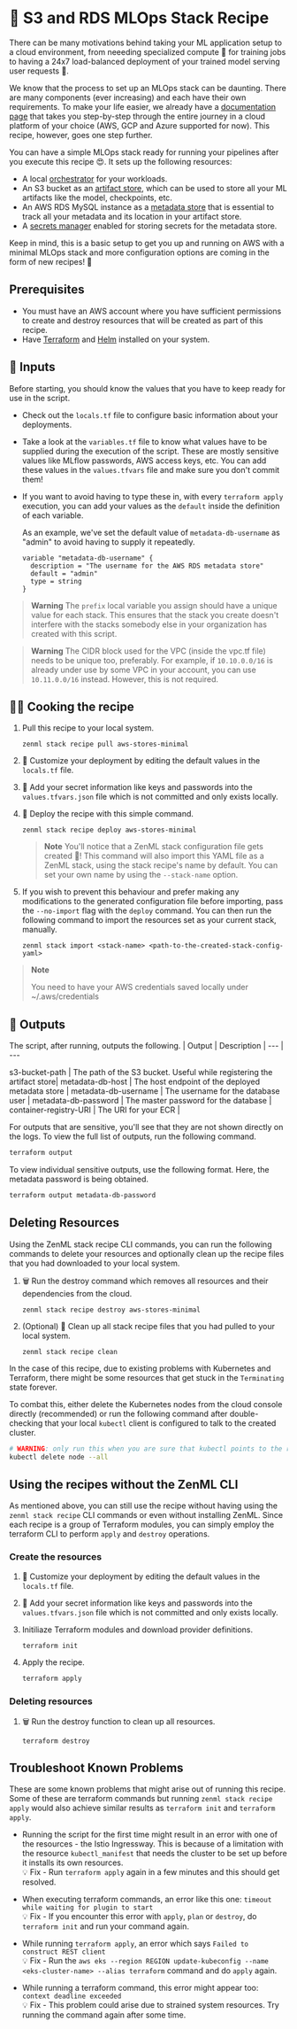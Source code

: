 # 🥗 S3 and RDS MLOps Stack Recipe 

There can be many motivations behind taking your ML application setup to a cloud environment, from neeeding specialized compute 💪 for training jobs to having a 24x7 load-balanced deployment of your trained model serving user requests 🚀.

We know that the process to set up an MLOps stack can be daunting. There are many components (ever increasing) and each have their own requirements. To make your life easier, we already have a [documentation page](https://docs.zenml.io/cloud-guide/overview) that takes you step-by-step through the entire journey in a cloud platform of your choice (AWS, GCP and Azure supported for now). This recipe, however, goes one step further. 

You can have a simple MLOps stack ready for running your pipelines after you execute this recipe 😍. It sets up the following resources: 
- A local [orchestrator](https://docs.zenml.io/mlops-stacks/orchestrators) for your workloads.
- An S3 bucket as an [artifact store](https://docs.zenml.io/mlops-stacks/artifact-stores), which can be used to store all your ML artifacts like the model, checkpoints, etc. 
- An AWS RDS MySQL instance as a [metadata store](https://docs.zenml.io/mlops-stacks/metadata-stores) that is essential to track all your metadata and its location in your artifact store.  
- A [secrets manager](https://docs.zenml.io/mlops-stacks/secrets-managers) enabled for storing secrets for the metadata store. 

Keep in mind, this is a basic setup to get you up and running on AWS with a minimal MLOps stack and more configuration options are coming in the form of new recipes! 👀

## Prerequisites

* You must have an AWS account where you have sufficient permissions to create and destroy resources that will be created as part of this recipe.
* Have [Terraform](https://learn.hashicorp.com/tutorials/terraform/install-cli#install-terraform) and [Helm](https://helm.sh/docs/intro/install/#from-script) installed on your system.


## 🍅 Inputs

Before starting, you should know the values that you have to keep ready for use in the script. 
- Check out the `locals.tf` file to configure basic information about your deployments.
- Take a look at the `variables.tf` file to know what values have to be supplied during the execution of the script. These are mostly sensitive values like MLflow passwords, AWS access keys, etc. You can add these values in the `values.tfvars` file and make sure you don't commit them!
- If you want to avoid having to type these in, with every  `terraform apply` execution, you can add your values as the `default` inside the definition of each variable. 

    As an example, we've set the default value of `metadata-db-username` as "admin" to avoid having to supply it repeatedly. 

    ```hcl
    variable "metadata-db-username" {
      description = "The username for the AWS RDS metadata store"
      default = "admin"
      type = string
    }
    ```
> **Warning** 
> The `prefix` local variable you assign should have a unique value for each stack. This ensures that the stack you create doesn't interfere with the stacks somebody else in your organization has created with this script.

> **Warning**
> The CIDR block used for the VPC (inside the vpc.tf file) needs to be unique too, preferably. For example, if `10.10.0.0/16` is already under use by some VPC in your account, you can use `10.11.0.0/16` instead. However, this is not required.

## 🧑‍🍳 Cooking the recipe

1. Pull this recipe to your local system.

    ```shell
    zenml stack recipe pull aws-stores-minimal
    ```
2. 🎨 Customize your deployment by editing the default values in the `locals.tf` file.

3. 🔐 Add your secret information like keys and passwords into the `values.tfvars.json` file which is not committed and only exists locally.

4. 🚀 Deploy the recipe with this simple command.

    ```shell
    zenml stack recipe deploy aws-stores-minimal
    ```
    > **Note**
    > You'll notice that a ZenML stack configuration file gets created 🤯!
    This command will also import this YAML file as a ZenML stack, using the stack recipe's name by default. You can set your own name by using the `--stack-name` option. 
    
5. If you wish to prevent this behaviour and prefer making any modifications to the generated configuration file before importing, pass the `--no-import` flag with the `deploy` command. You can then run the following command to import the resources set as your current stack, manually.

    ```shell
    zenml stack import <stack-name> <path-to-the-created-stack-config-yaml>
    ```

> **Note**
>
>  You need to have your AWS credentials saved locally under ~/.aws/credentials

## 🍜 Outputs 

The script, after running, outputs the following.
| Output | Description |
--- | ---

s3-bucket-path | The path of the S3 bucket. Useful while registering the artifact store|
metadata-db-host | The host endpoint of the deployed metadata store |
metadata-db-username | The username for the database user |
metadata-db-password | The master password for the database |
container-registry-URI | The URI for your ECR |

For outputs that are sensitive, you'll see that they are not shown directly on the logs. To view the full list of outputs, run the following command.

```bash
terraform output
```

To view individual sensitive outputs, use the following format. Here, the metadata password is being obtained. 

```bash
terraform output metadata-db-password
```
## Deleting Resources

Using the ZenML stack recipe CLI commands, you can run the following commands to delete your resources and optionally clean up the recipe files that you had downloaded to your local system.

1. 🗑️ Run the destroy command which removes all resources and their dependencies from the cloud.

    ```shell
    zenml stack recipe destroy aws-stores-minimal
    ```

2. (Optional) 🧹 Clean up all stack recipe files that you had pulled to your local system.

    ```shell
    zenml stack recipe clean
    ```


In the case of this recipe, due to existing problems with Kubernetes and Terraform, there might be some resources that get stuck in the `Terminating` state forever. 

To combat this, either delete the Kubernetes nodes from the cloud console directly (recommended) or run the following command after double-checking that your local `kubectl` client is configured to talk to the created cluster. 

```bash
# WARNING: only run this when you are sure that kubectl points to the right cluster.
kubectl delete node --all
```

## Using the recipes without the ZenML CLI

As mentioned above, you can still use the recipe without having using the `zenml stack recipe` CLI commands or even without installing ZenML. Since each recipe is a group of Terraform modules, you can simply employ the terraform CLI to perform `apply` and `destroy` operations.

### Create the resources

1. 🎨 Customize your deployment by editing the default values in the `locals.tf` file.

2. 🔐 Add your secret information like keys and passwords into the `values.tfvars.json` file which is not committed and only exists locally.

3. Initiliaze Terraform modules and download provider definitions.
    ```bash
    terraform init
    ```

4. Apply the recipe.
    ```bash
    terraform apply
    ```

### Deleting resources

1. 🗑️ Run the destroy function to clean up all resources.

    ```
    terraform destroy
    ```


## Troubleshoot Known Problems

These are some known problems that might arise out of running this recipe. Some of these 
are terraform commands but running `zenml stack recipe apply` would also achieve similar results as `terraform init` and `terraform apply`.

* Running the script for the first time might result in an error with one of the resources - the Istio Ingressway. This is because of a limitation with the resource `kubectl_manifest` that needs the cluster to be set up before it installs its own resources.
\
    💡 Fix - Run `terraform apply` again in a few minutes and this should get resolved.    



*  When executing terraform commands, an error like this one: `timeout while waiting for plugin to start` 
\
    💡 Fix - If you encounter this error with `apply`, `plan` or `destroy`, do `terraform init` and run your command again.

* While running `terraform apply`, an error which says `Failed to construct REST client` 
\
    💡 Fix - Run the `aws eks --region REGION update-kubeconfig --name <eks-cluster-name> --alias terraform` command and do `apply` again.

* While running a terraform command, this error might appear too: `context deadline exceeded`
\
    💡 Fix - This problem could arise due to strained system resources. Try running the command again after some time.
    